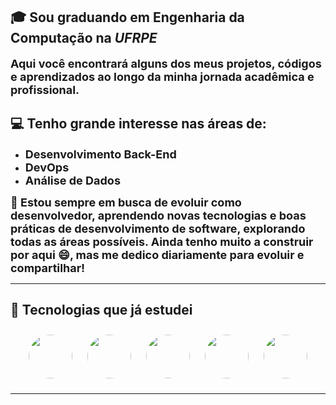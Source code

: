 <h2><strong>🎓 Sou graduando em Engenharia da Computação na <em>UFRPE</em></strong></h2>
<p><strong style="font-size: 18px;">Aqui você encontrará alguns dos meus projetos, códigos e aprendizados ao longo da minha jornada acadêmica e profissional.</strong></p>

<h2><strong>💻 Tenho grande interesse nas áreas de:</strong></h2>
<ul>
  <li><strong style="font-size: 18px;">Desenvolvimento Back-End</strong></li>
  <li><strong style="font-size: 18px;">DevOps</strong></li>
  <li><strong style="font-size: 18px;">Análise de Dados</strong></li>
</ul>

<p><strong style="font-size: 18px;">🧠 Estou sempre em busca de evoluir como desenvolvedor, aprendendo novas tecnologias e boas práticas de desenvolvimento de software, explorando todas as áreas possíveis. Ainda tenho muito a construir por aqui 😄, mas me dedico diariamente para evoluir e compartilhar!</strong></p>

---

<h2><strong>🧰 Tecnologias que já estudei</strong></h2>

<div align="center">
  <img src="https://cdn.jsdelivr.net/gh/devicons/devicon/icons/java/java-original.svg" width="70" height="70" style="border-radius: 50%; margin: 10px;" />
  <img src="https://cdn.jsdelivr.net/gh/devicons/devicon/icons/python/python-original.svg" width="70" height="70" style="border-radius: 50%; margin: 10px;" />
  <img src="https://cdn.jsdelivr.net/gh/devicons/devicon/icons/html5/html5-original.svg" width="70" height="70" style="border-radius: 50%; margin: 10px;" />
  <img src="https://cdn.jsdelivr.net/gh/devicons/devicon/icons/css3/css3-original.svg" width="70" height="70" style="border-radius: 50%; margin: 10px;" />
  <img src="https://cdn.jsdelivr.net/gh/devicons/devicon/icons/javascript/javascript-original.svg" width="70" height="70" style="border-radius: 50%; margin: 10px;" />
</div>

---
